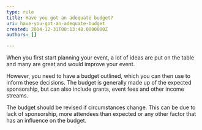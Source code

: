```yaml
---
type: rule
title: Have you got an adequate budget?
uri: have-you-got-an-adequate-budget
created: 2014-12-31T00:13:48.0000000Z
authors: []

---
```


When you first start planning your event, a lot of ideas are put on the table and many are great and would improve your event. ​
 
However, you need to have a budget outlined, which you can then use to inform these decisions. The budget is generally made up of the expected sponsorship, but can also include grants, event fees and other income streams. ​

The budget should be revised if circumstances change. This can be due to lack of sponsorship, more attendees than expected or any other factor that has an influence on the budget.
